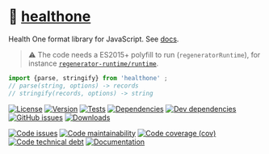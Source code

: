 :memo: [healthone](https://infoderm.github.io/healthone)
==

Health One format library for JavaScript.
See [docs](https://infoderm.github.io/healthone/index.html).

> :warning: The code needs a ES2015+ polyfill to run (`regeneratorRuntime`),
> for instance [`regenerator-runtime/runtime`](https://babeljs.io/docs/usage/polyfill).

```js
import {parse, stringify} from 'healthone' ;
// parse(string, options) -> records
// stringify(records, options) -> string
```

[![License](https://img.shields.io/github/license/infoderm/healthone.svg)](https://raw.githubusercontent.com/infoderm/healthone/main/LICENSE)
[![Version](https://img.shields.io/npm/v/healthone.svg)](https://www.npmjs.org/package/healthone)
[![Tests](https://img.shields.io/github/workflow/status/infoderm/healthone/ci:test?event=push&label=tests)](https://github.com/infoderm/healthone/actions/workflows/ci:test.yml?query=branch:main)
[![Dependencies](https://img.shields.io/david/infoderm/healthone.svg)](https://david-dm.org/infoderm/healthone)
[![Dev dependencies](https://img.shields.io/david/dev/infoderm/healthone.svg)](https://david-dm.org/infoderm/healthone?type=dev)
[![GitHub issues](https://img.shields.io/github/issues/infoderm/healthone.svg)](https://github.com/infoderm/healthone/issues)
[![Downloads](https://img.shields.io/npm/dm/healthone.svg)](https://www.npmjs.org/package/healthone)

[![Code issues](https://img.shields.io/codeclimate/issues/infoderm/healthone.svg)](https://codeclimate.com/github/infoderm/healthone/issues)
[![Code maintainability](https://img.shields.io/codeclimate/maintainability/infoderm/healthone.svg)](https://codeclimate.com/github/infoderm/healthone/trends/churn)
[![Code coverage (cov)](https://img.shields.io/codecov/c/github/infoderm/healthone.svg)](https://codecov.io/gh/infoderm/healthone)
[![Code technical debt](https://img.shields.io/codeclimate/tech-debt/infoderm/healthone.svg)](https://codeclimate.com/github/infoderm/healthone/trends/technical_debt)
[![Documentation](https://infoderm.github.io/healthone/badge.svg)](https://infoderm.github.io/healthone/source.html)

